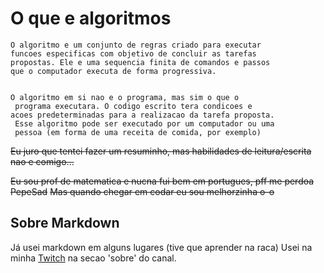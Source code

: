 # **O que e algoritmos**

    O algoritmo e um conjunto de regras criado para executar 
    funcoes especificas com objetivo de concluir as tarefas 
    propostas. Ele e uma sequencia finita de comandos e passos 
    que o computador executa de forma progressiva.


    O algoritmo em si nao e o programa, mas sim o que o
     programa executara. O codigo escrito tera condicoes e 
    acoes predeterminadas para a realizacao da tarefa proposta.
     Esse algoritmo pode ser executado por um computador ou uma 
     pessoa (em forma de uma receita de comida, por exemplo)

~~Eu juro que tentei fazer um resuminho, mas habilidades de leitura/escrita nao e comigo...~~

~~Eu sou prof de matematica e nucna fui bem em portugues, pff me perdoa PepeSad~~
~~Mas quando chegar em codar eu sou melhorzinha o-o~~

## Sobre Markdown

Já usei markdown em alguns lugares (tive que aprender na raca)
Usei na minha [Twitch](https://www.twitch.tv/totallybabywolf) na secao 'sobre' do canal.